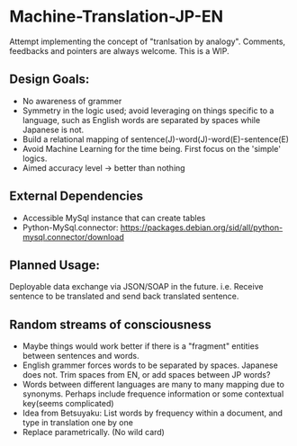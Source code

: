 # Machine-Translation-JP-EN
Attempt implementing the concept of "tranlsation by analogy".
Comments, feedbacks and pointers are always welcome.
This is a WIP.
## Design Goals:
- No awareness of grammer
- Symmetry in the logic used; avoid leveraging on things specific to a language, such as English words are separated by spaces while Japanese is not.
- Build a relational mapping of sentence(J)-word(J)-word(E)-sentence(E)
- Avoid Machine Learning for the time being. First focus on the 'simple' logics.
- Aimed accuracy level -> better than nothing

## External Dependencies
- Accessible MySql instance that can create tables
- Python-MySql.connector: https://packages.debian.org/sid/all/python-mysql.connector/download

## Planned Usage:
Deployable data exchange via JSON/SOAP in the future.
i.e. Receive sentence to be translated and send back translated sentence.

## Random streams of consciousness
- Maybe things would work better if there is a "fragment" entities between sentences and words.
- English grammer forces words to be separated by spaces. Japanese does not. Trim spaces from EN, or add spaces between JP words?
- Words between different languages are many to many mapping due to synonyms. Perhaps include frequence information or some contextual key(seems complicated)
- Idea from Betsuyaku: List words by frequency within a document, and type in translation one by one
- Replace parametrically. (No wild card)
